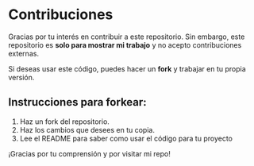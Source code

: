 # Contribuciones

Gracias por tu interés en contribuir a este repositorio. Sin embargo, este repositorio es **solo para mostrar mi trabajo** y no acepto contribuciones externas.

Si deseas usar este código, puedes hacer un **fork** y trabajar en tu propia versión.

## Instrucciones para forkear:
1. Haz un fork del repositorio.
2. Haz los cambios que desees en tu copia.
3. Lee el README para saber como usar el código para tu proyecto

¡Gracias por tu comprensión y por visitar mi repo!

